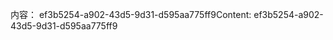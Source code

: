 <span data-ttu-id="fa575-101">内容： ef3b5254-a902-43d5-9d31-d595aa775ff9</span><span class="sxs-lookup"><span data-stu-id="fa575-101">Content: ef3b5254-a902-43d5-9d31-d595aa775ff9</span></span>